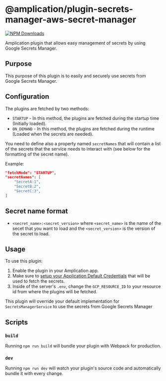 # @amplication/plugin-secrets-manager-aws-secret-manager

[![NPM Downloads](https://img.shields.io/npm/dt/@amplication/plugin-google-secret-manager)](https://www.npmjs.com/package/@amplication/plugin-secrets-manager-google-secret-manager)

Amplication plugin that allows easy management of secrets by using Google Secrets Manager.

## Purpose

This purpose of this plugin is to easily and securely use secrets from Google Secrets Manager.

## Configuration

The plugins are fetched by two methods:

- `STARTUP` - In this method, the plugins are fetched during the startup time (Initially loaded).
- `ON_DEMAND` - In this method, the plugins are fetched during the runtime (Loaded when the secrets are needed).

You need to define also a property named `secretNames` that will contain a list of the secrets that the service needs to interact with (see below for the formatting of the secret name).

Example:

```json
"fetchMode": "STARTUP",
"secretNames": [
    "SecretA:1",
    "SecretB:2",
    "SecretC:3",
]

```

## Secret name format

- `<secret_name>:<secret_version>` where `<secret_name>` is the name of the secet that you want to load and the `<secret_version>` is the version of the secret to load.

## Usage

To use this plugin:

1. Enable the plugin in your Amplication app.
2. Make sure to [setup your Application Default Credentials](https://cloud.google.com/docs/authentication/provide-credentials-adc) that will be used to fetch the secrets.
3. Inside of the server's `.env`, change the `GCP_RESOURCE_ID` to your resource id from where the plugins will be fetched.

This plugin will override your default implementation for `SecretsManagerService` to use the secrets from Google Secrets Manager

## Scripts

### `build`

Running `npm run build` will bundle your plugin with Webpack for production.

### `dev`

Running `npm run dev` will watch your plugin's source code and automatically bundle it with every change.
